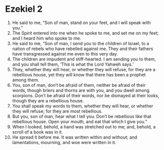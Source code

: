 ﻿
# Ezekiel 2
1. He said to me, “Son of man, stand on your feet, and I will speak with you.” 
2. The Spirit entered into me when he spoke to me, and set me on my feet; and I heard him who spoke to me. 
3. He said to me, “Son of man, I send you to the children of Israel, to a nation of rebels who have rebelled against me. They and their fathers have transgressed against me even to this very day. 
4. The children are impudent and stiff-hearted. I am sending you to them, and you shall tell them, ‘This is what the Lord Yahweh says.’ 
5. They, whether they will hear, or whether they will refuse, for they are a rebellious house, yet they will know that there has been a prophet among them. 
6. You, son of man, don’t be afraid of them, neither be afraid of their words, though briers and thorns are with you, and you dwell among scorpions. Don’t be afraid of their words, nor be dismayed at their looks, though they are a rebellious house. 
7. You shall speak my words to them, whether they will hear, or whether they will refuse; for they are most rebellious. 
8. But you, son of man, hear what I tell you. Don’t be rebellious like that rebellious house. Open your mouth, and eat that which I give you.” 
9. When I looked, behold, a hand was stretched out to me; and, behold, a scroll of a book was in it. 
10. He spread it before me. It was written within and without; and lamentations, mourning, and woe were written in it. 
